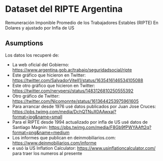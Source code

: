 # Dataset del RIPTE Argentina
Remuneración Imponible Promedio de los Trabajadores Estables (RIPTE) En Dolares y ajustado por Infla de US

## Asumptions
Los datos los recuperé de: 
- La web oficial del Gobierno: https://www.argentina.gob.ar/trabajo/seguridadsocial/ripte
- Este gráfico que hicieron en Twitter: https://twitter.com/SalvadorVitell1/status/1635416146534105088
- Este otro gráfico que hicieron en Twitter: https://twitter.com/nerypersi/status/1483126810250555392
- Otro gráfico de Twitter: https://twitter.com/Nicomonnte/status/1613644253975961605
- Para arrancar desde 1976 usé datos publicados por Juan Jose Cruces: https://pbs.twimg.com/media/DchQTNuX0AAwxaj?format=jpg&name=small
- Para el RIPTE desde 1994 actualizado por infla de US usé datos de Santiago Magnin: https://pbs.twimg.com/media/F8Gb9fPWYAAft2q?format=png&name=medium
- Los informes que publican en deinmobiliarios.com: https://www.deinmobiliarios.com/informe
- e usó la US Inflation Calculator: https://www.usinflationcalculator.com/ para traer los numeros al presente
